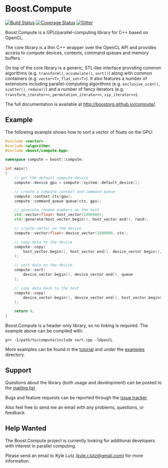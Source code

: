 # Boost.Compute #

[![Build Status](https://travis-ci.org/boostorg/compute.svg?branch=master)](https://travis-ci.org/boostorg/compute)
[![Coverage Status](https://coveralls.io/repos/boostorg/compute/badge.svg?branch=master)](https://coveralls.io/r/boostorg/compute)
[![Gitter](https://badges.gitter.im/boostorg/compute.svg)](https://gitter.im/boostorg/compute?utm_source=badge&utm_medium=badge&utm_campaign=pr-badge)

Boost.Compute is a GPU/parallel-computing library for C++ based on OpenCL.

The core library is a thin C++ wrapper over the OpenCL API and provides
access to compute devices, contexts, command queues and memory buffers.

On top of the core library is a generic, STL-like interface providing common
algorithms (e.g. `transform()`, `accumulate()`, `sort()`) along with common
containers (e.g. `vector<T>`, `flat_set<T>`). It also features a number of
extensions including parallel-computing algorithms (e.g. `exclusive_scan()`,
`scatter()`, `reduce()`) and a number of fancy iterators (e.g.
`transform_iterator<>`, `permutation_iterator<>`, `zip_iterator<>`).

The full documentation is available at http://boostorg.github.io/compute/.

## Example ##

The following example shows how to sort a vector of floats on the GPU:

```c++
#include <vector>
#include <algorithm>
#include <boost/compute.hpp>

namespace compute = boost::compute;

int main()
{
    // get the default compute device
    compute::device gpu = compute::system::default_device();

    // create a compute context and command queue
    compute::context ctx(gpu);
    compute::command_queue queue(ctx, gpu);

    // generate random numbers on the host
    std::vector<float> host_vector(1000000);
    std::generate(host_vector.begin(), host_vector.end(), rand);

    // create vector on the device
    compute::vector<float> device_vector(1000000, ctx);

    // copy data to the device
    compute::copy(
        host_vector.begin(), host_vector.end(), device_vector.begin(), queue
    );

    // sort data on the device
    compute::sort(
        device_vector.begin(), device_vector.end(), queue
    );

    // copy data back to the host
    compute::copy(
        device_vector.begin(), device_vector.end(), host_vector.begin(), queue
    );

    return 0;
}
```

Boost.Compute is a header-only library, so no linking is required. The example
above can be compiled with:

`g++ -I/path/to/compute/include sort.cpp -lOpenCL`

More examples can be found in the [tutorial](
http://boostorg.github.io/compute/boost_compute/tutorial.html) and under the
[examples](https://github.com/boostorg/compute/tree/master/example) directory.

## Support ##
Questions about the library (both usage and development) can be posted to the
[mailing list](https://groups.google.com/forum/#!forum/boost-compute).

Bugs and feature requests can be reported through the [issue tracker](
https://github.com/boostorg/compute/issues?state=open).

Also feel free to send me an email with any problems, questions, or feedback.

## Help Wanted ##
The Boost.Compute project is currently looking for additional developers with
interest in parallel computing.

Please send an email to Kyle Lutz (kyle.r.lutz@gmail.com) for more information.
